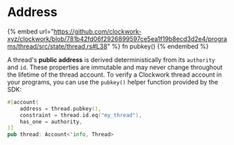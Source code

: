 # Address

{% embed url="https://github.com/clockwork-xyz/clockwork/blob/781b42fd06f2926899597ce5ea1f19b8ecd3d2e4/programs/thread/src/state/thread.rs#L38" %}
fn pubkey()
{% endembed %}

A thread's **public address** is derived deterministically from its `authority` and `id`. These properties are immutable and may never change throughout the lifetime of the thread account. To verify a Clockwork thread account in your programs, you can use the `pubkey()` helper function provided by the SDK:

```rust
#[account(
    address = thread.pubkey(),
    constraint = thread.id.eq("my_thread"),
    has_one = authority,
)]
pub thread: Account<'info, Thread>
```
